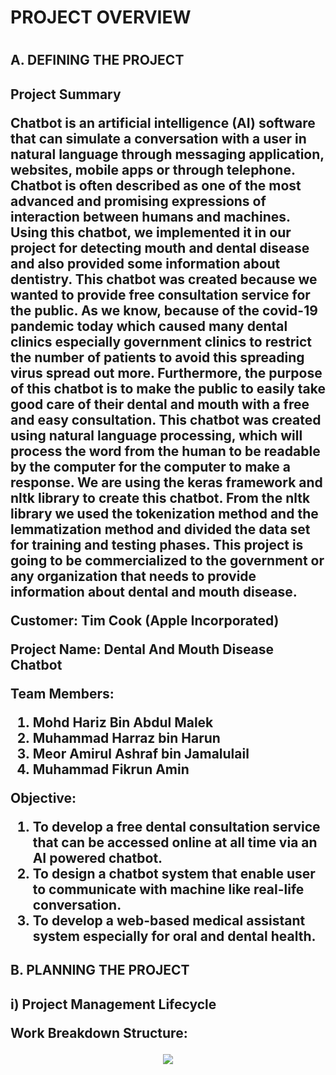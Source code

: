 <h1>PROJECT OVERVIEW<h1>
  <h2>A. DEFINING THE PROJECT<h2>
Project Summary
    
<p>Chatbot is an artificial intelligence (AI) software that can simulate a conversation with a user in natural language through messaging application, websites, mobile apps or through telephone. Chatbot is often described as one of the most advanced and promising expressions of interaction between humans and machines. Using this chatbot, we implemented it in our project for detecting mouth and dental disease and also provided some information about dentistry. This chatbot was created because we wanted to provide free consultation service for the public. As we know, because of the covid-19 pandemic today which caused many dental clinics especially government clinics to restrict the number of patients to avoid this spreading virus spread out more. Furthermore, the purpose of this chatbot is to make the public to easily take good care of their dental and mouth with a free and easy consultation. This chatbot was created using natural language processing, which will process the word from the human to be readable by the computer for the computer to make a response. We are using the keras framework and nltk library to create this chatbot. From the nltk library we used the tokenization method and the lemmatization method and divided the data set for training and testing phases. This project is going to be commercialized to the government or any organization that needs to provide information about dental and mouth disease.<p>

<p>Customer: Tim Cook (Apple Incorporated)<p>

<p>Project Name: Dental And Mouth Disease Chatbot<p>

Team Members: 
  1. Mohd Hariz Bin Abdul Malek
  2. Muhammad Harraz bin Harun
  3. Meor Amirul Ashraf bin Jamalulail
  4. Muhammad Fikrun Amin
  
Objective: 
  1. To develop a free dental consultation service that can be accessed online at all time via an AI powered chatbot.
  2. To design a chatbot system that enable user to communicate with machine like real-life conversation.
  3. To develop a web-based medical assistant system especially for oral and dental health.
  
<h2>B. PLANNING THE PROJECT<h2>
  
i) Project Management Lifecycle

Work Breakdown Structure:
<p align="center"><img src = "https://github.com/fikrunamin/Dental-and-Mouth-Medical-Chatbot/tree/main/images/WBS.PNG"><p>
